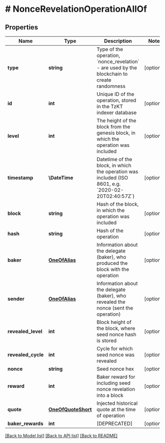 # # NonceRevelationOperationAllOf

## Properties

Name | Type | Description | Notes
------------ | ------------- | ------------- | -------------
**type** | **string** | Type of the operation, &#x60;nonce_revelation&#x60; - are used by the blockchain to create randomness | [optional]
**id** | **int** | Unique ID of the operation, stored in the TzKT indexer database | [optional]
**level** | **int** | The height of the block from the genesis block, in which the operation was included | [optional]
**timestamp** | **\DateTime** | Datetime of the block, in which the operation was included (ISO 8601, e.g. &#x60;2020-02-20T02:40:57Z&#x60;) | [optional]
**block** | **string** | Hash of the block, in which the operation was included | [optional]
**hash** | **string** | Hash of the operation | [optional]
**baker** | [**OneOfAlias**](OneOfAlias.md) | Information about the delegate (baker), who produced the block with the operation | [optional]
**sender** | [**OneOfAlias**](OneOfAlias.md) | Information about the delegate (baker), who revealed the nonce (sent the operation) | [optional]
**revealed_level** | **int** | Block height of the block, where seed nonce hash is stored | [optional]
**revealed_cycle** | **int** | Cycle for which seed nonce was revealed | [optional]
**nonce** | **string** | Seed nonce hex | [optional]
**reward** | **int** | Baker reward for including seed nonce revelation into a block | [optional]
**quote** | [**OneOfQuoteShort**](OneOfQuoteShort.md) | Injected historical quote at the time of operation | [optional]
**baker_rewards** | **int** | [DEPRECATED] | [optional]

[[Back to Model list]](../../README.md#models) [[Back to API list]](../../README.md#endpoints) [[Back to README]](../../README.md)

